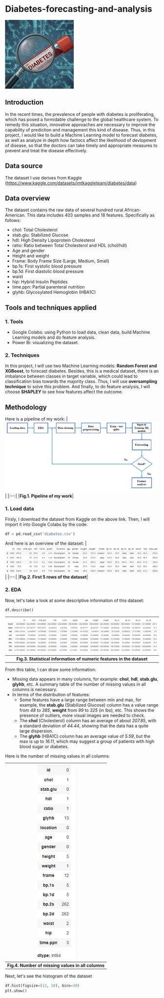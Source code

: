 # Diabetes-forecasting-and-analysis
![](images/images.jpg)
## Introduction
In the recent times, the prevalence of people with diabetes is proliferating, which has posed a formidable challenge to the global healthcare system. To remedy this situation, innovative approaches are necessary to improve the capability of prediction and management this kind of disease. Thus, in this project, I would like to build a Machine Learning model to forecast diabetes, as well as analyze in depth how factocs affect the likelihood of devlopment of disease, so that the doctors can take timely and appropriate measures to prevent and treat the disease effectively.

## Data source
The dataset I use derives from Kaggle (https://www.kaggle.com/datasets/imtkaggleteam/diabetes/data)

## Data overview
The dataset contains the raw data of several hundred rural African-American. This data includes 403 samples and 18 features. Specifically as follows:
  - chol: Total Cholesterol
  - stab.glu: Stabilized Glucose
  - hdl: High Density Lipoprotein Cholesterol
  - ratio: Ratio between Total Cholesterol and HDL (chol/hdl)
  - Age and gender
  - Height and weight
  - Frame: Body Frame Size (Large, Medium, Small)
  - bp.1s: First systolic blood pressure
  - bp.1d: First diastolic blood pressure
  - waist
  - hip: Hybrid Insulin Peptides
  - time.ppn: Partial parenteral nutrition
  - glyhb: Glycosylated Hemoglobin (HBA1C)
## Tools and techniques applied
### 1. Tools
- Google Colabs: using Python to load data, clean data, build Machine Learning models and do feature analysis.
- Power Bi: visualizing the dataset.
### 2. Techniques
In this project, I will use two Machine Learning models: **Random Forest and XGBoost**, to forecast diabetes. Besides, this is a medical dataset, there is an imbalance between classes in target variable, which could lead to classification bias towards the majority class. Thus, I will use **oversampling technique** to solve this problem.
And finally, to do feature analysis, I will choose **SHAPLEY** to see how features affect the outcome.
## Methodology
Here is a pipeline of my work:
|![](images/flowchart.png)|
|:--:|
|**Fig.1. Pipeline of my work**|
### 1. Load data
Firsly, I download the dataset from Kaggle on the above link. Then, I will import it into Google Colabs by the code:
```python
df = pd.read_csv('diabetes.csv')
```
And here is an overview of the dataset:
|![](images/overview.png)|
|:--:|
|**Fig.2. First 5 rows of the dataset**|

### 2. EDA
Now, let's take a look at some descriptive information of this dataset:
```python
df.describe()
```
|![](images/description.png)|
|:--:|
|**Fig.3. Statistical information of numeric features in the dataset**|
From this table, I can draw some information:
  - Missing data appears in many columns, for example: **chol**, **hdl**, **stab.glu**, **glyhb**, etc. A summary table of the number of missing values in all columns is necessary.
  - In terms of the distribution of features:
      - Some features have a large range between min and max, for example, the **stab.glu** (Stabilized Glucose) column has a value range from *48* to *385*, **weight** from *99* to *325* (in lbs), etc. This shows the presence of outliers, more visual images are needed to check.
      - The **chol** (Cholesterol) column has an average of about *207.85*, with a standard deviation of *44.44*, showing that the data has a quite large dispersion.
      - The **glyhb** (HBA1C) column has an average value of *5.59*, but the max is up to *16.11*, which may suggest a group of patients with high blood sugar or diabetes.
        
Here is the number of missing values in all columns:

|![](images/missing_values.png)|
|:--:|
|**Fig.4. Number of missing values in all columns**|

Next, let's see the histogram of the dataset
```python
df.hist(figsize=(12, 10), bins=30)
plt.show()
```
